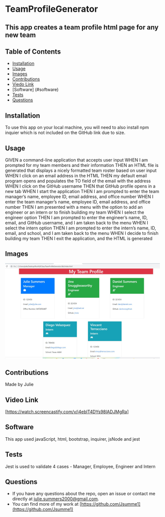 # TeamProfileGenerator

  
## This app creates a team profile html page for any new team
## Table of Contents
* [Installation](#installation)
* [Usage](#usage)
* [Images](#images)
* [Contributions](#contributions)
* [Viedo Link](#video)
* [Software] (#software)
* [Tests](#tests)
* [Questions](#questions)

## Installation
 To use this app on your local machine, you will need to also install npm inquier which is not included on the GitHub link due to size. 
## Usage
GIVEN a command-line application that accepts user input
WHEN I am prompted for my team members and their information
THEN an HTML file is generated that displays a nicely formatted team roster based on user input
WHEN I click on an email address in the HTML
THEN my default email program opens and populates the TO field of the email with the address
WHEN I click on the GitHub username
THEN that GitHub profile opens in a new tab
WHEN I start the application
THEN I am prompted to enter the team manager’s name, employee ID, email address, and office number
WHEN I enter the team manager’s name, employee ID, email address, and office number
THEN I am presented with a menu with the option to add an engineer or an intern or to finish building my team
WHEN I select the engineer option
THEN I am prompted to enter the engineer’s name, ID, email, and GitHub username, and I am taken back to the menu
WHEN I select the intern option
THEN I am prompted to enter the intern’s name, ID, email, and school, and I am taken back to the menu
WHEN I decide to finish building my team
THEN I exit the application, and the HTML is generated

## Images 
![Example of HTML output](src\teamexampl.JPG)


## Contributions
Made by Julie

## Video Link

[https://watch.screencastify.com/v/i4eblT4DYs98lADJMgRa]

## Software
This app used javaScript, html, bootstrap, inquirer, jsNode and jest

## Tests
Jest is used to validate 4 cases - Manager, Employee, Engineer and Intern

## Questions 
* If you have any questions about the repo, open an issue or contact me directly at <julie.summers2000@gmail.com>.
* You can find more of my work at [https://github.com/Jsumme1](https://github.com/Jsumme1)
